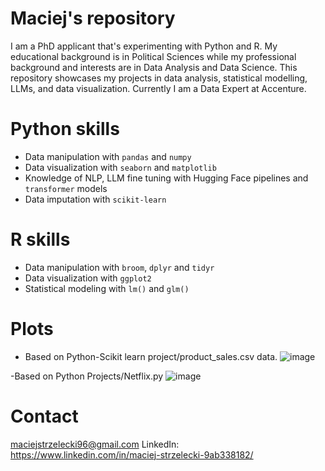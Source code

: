 # Maciej's repository
I am a PhD applicant that's experimenting with Python and R. My educational background is in Political Sciences while my professional background and interests are in Data Analysis and Data Science. This repository showcases my projects in data analysis, statistical modelling, LLMs, and data visualization. Currently I am a Data Expert at Accenture.

# Python skills
- Data manipulation with `pandas` and `numpy`
- Data visualization with `seaborn` and `matplotlib`
- Knowledge of NLP, LLM fine tuning with Hugging Face pipelines and `transformer` models
- Data imputation with `scikit-learn`

# R skills
- Data manipulation with `broom`, `dplyr` and `tidyr`
- Data visualization with `ggplot2`
- Statistical modeling with `lm()` and `glm()`

# Plots
- Based on Python-Scikit learn project/product_sales.csv data.
  ![image](https://github.com/user-attachments/assets/30e544fc-c354-4338-ab38-9cd5910ea11e)

-Based on Python Projects/Netflix.py
  ![image](https://github.com/user-attachments/assets/c8dcbd49-fbb1-495a-a3e4-45edd4135c95)


# Contact
maciejstrzelecki96@gmail.com
LinkedIn: https://www.linkedin.com/in/maciej-strzelecki-9ab338182/
